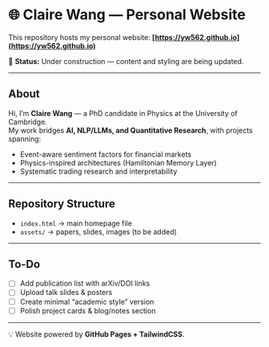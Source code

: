 # 🌐 Claire Wang — Personal Website

This repository hosts my personal website: **[https://yw562.github.io](https://yw562.github.io)**  

🚧 **Status:** Under construction — content and styling are being updated.  

---

## About
Hi, I’m **Claire Wang** — a PhD candidate in Physics at the University of Cambridge.  
My work bridges **AI, NLP/LLMs, and Quantitative Research**, with projects spanning:
- Event-aware sentiment factors for financial markets  
- Physics-inspired architectures (Hamiltonian Memory Layer)  
- Systematic trading research and interpretability  

---

## Repository Structure
- `index.html` → main homepage file  
- `assets/` → papers, slides, images (to be added)  

---

## To-Do
- [ ] Add publication list with arXiv/DOI links  
- [ ] Upload talk slides & posters  
- [ ] Create minimal “academic style” version  
- [ ] Polish project cards & blog/notes section  

---

💡 Website powered by **GitHub Pages + TailwindCSS**.  
